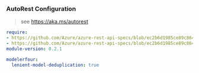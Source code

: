 ### AutoRest Configuration

> see https://aka.ms/autorest

``` yaml
require:
- https://github.com/Azure/azure-rest-api-specs/blob/ec2b6d1985ce89c8646276e0806a738338e98bd2/specification/network/resource-manager/readme.md
- https://github.com/Azure/azure-rest-api-specs/blob/ec2b6d1985ce89c8646276e0806a738338e98bd2/specification/network/resource-manager/readme.go.md
module-version: 0.2.1

modelerfour:
  lenient-model-deduplication: true
```